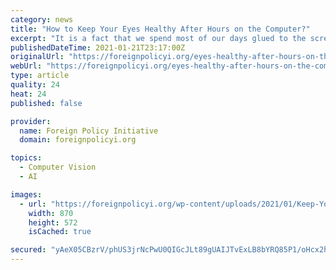 ```yaml
---
category: news
title: "How to Keep Your Eyes Healthy After Hours on the Computer?"
excerpt: "It is a fact that we spend most of our days glued to the screen. Students use laptops to write papers, most adults use them to finish"
publishedDateTime: 2021-01-21T23:17:00Z
originalUrl: "https://foreignpolicyi.org/eyes-healthy-after-hours-on-the-computer/"
webUrl: "https://foreignpolicyi.org/eyes-healthy-after-hours-on-the-computer/"
type: article
quality: 24
heat: 24
published: false

provider:
  name: Foreign Policy Initiative
  domain: foreignpolicyi.org

topics:
  - Computer Vision
  - AI

images:
  - url: "https://foreignpolicyi.org/wp-content/uploads/2021/01/Keep-Your-Eyes-Healthy-After-Hours-on-the-Computer.jpg"
    width: 870
    height: 572
    isCached: true

secured: "yAeX05CBzrV/phUS3jrNcPwU0QIGcJLt89gUAIJTvExLB8bYRQ85P1/oHcx2hcsdZUA/0G2aFSylBOXrzKnHIEHh08YpFe2gKOWXby5/Aj4H0BN86h+TKV3VdEoE6XiECgg4CUmPFefVWByaUX57IaB78Fld6IzBz+t8Zol1Xzh7OXJAvrwwOwIfzXXzOCVBx2g+wASfnyDTGwneB5cg8a1XYNEDUhaDbmQ9EGVtyekcgiDsQ/Mq+7ZdhMnFakK+UKoUJ5ZaPFm0+dJudDy6jFOL4n8R9SHOvWEmlSmo/s+DSAveyjZcAjKr5K8TY1Zp49Wp5ctcmtKwgjurZDBH5mLE7UZ5nxiz18Vl+SKvPfQ=;2e2gnOTUgfs4Fn2b5ec2wg=="
---
```


